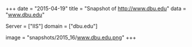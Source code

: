 
+++
date = "2015-04-19"
title = "Snapshot of http://www.dbu.edu"
data = "www.dbu.edu"

Server = ["IIS"]
domain = ["dbu.edu"]

  image = "snapshots/2015_16/www.dbu.edu.png"
+++
#
